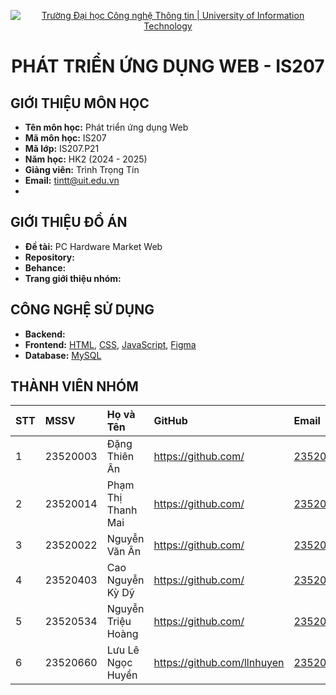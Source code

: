 <p align="center">
  <a href="https://www.uit.edu.vn/" title="Trường Đại học Công nghệ Thông tin" style="border: none;">
    <img src="https://i.imgur.com/WmMnSRt.png" alt="Trường Đại học Công nghệ Thông tin | University of Information Technology">
  </a>
</p>

<h1 align="center"><b>PHÁT TRIỂN ỨNG DỤNG WEB - IS207</b></h1>

## GIỚI THIỆU MÔN HỌC

-    **Tên môn học:** Phát triển ứng dụng Web
-    **Mã môn học:** IS207
-    **Mã lớp:** IS207.P21
-    **Năm học:** HK2 (2024 - 2025)
-    **Giảng viên:** Trình Trọng Tín
-    **Email:** tintt@uit.edu.vn
-    
## GIỚI THIỆU ĐỒ ÁN

-    **Đề tài:** PC Hardware Market Web
-    **Repository:** 
-    **Behance:** 
-    **Trang giới thiệu nhóm:** 

## CÔNG NGHỆ SỬ DỤNG

-    **Backend:** 
-    **Frontend:** [HTML](https://developer.mozilla.org/en-US/docs/Web/HTML), [CSS](https://developer.mozilla.org/en-US/docs/Web/CSS), [JavaScript](https://www.javascript.com/), [Figma](https://www.figma.com/community)
-    **Database:** [MySQL](https://www.mysql.com/)

## THÀNH VIÊN NHÓM

| STT | MSSV     | Họ và Tên            | GitHub                            | Email                  |
| :-- | :------- | :------------------- | :-------------------------------- | :--------------------- |
| 1   | 23520003 | Đặng Thiên Ân        | https://github.com/               | 23520003@gm.uit.edu.vn |
| 2   | 23520014 | Phạm Thị Thanh Mai   | https://github.com/               | 23520014@gm.uit.edu.vn |
| 3   | 23520022 | Nguyễn Văn Ân        | https://github.com/               | 23520022@gm.uit.edu.vn |
| 4   | 23520403 | Cao Nguyễn Kỳ Dỹ     | https://github.com/               | 23520403@gm.uit.edu.vn |
| 5   | 23520534 | Nguyễn Triệu Hoàng   | https://github.com/               | 23520534@gm.uit.edu.vn |
| 6   | 23520660 | Lưu Lê Ngọc Huyền    | https://github.com/llnhuyen       | 23520660@gm.uit.edu.vn |
